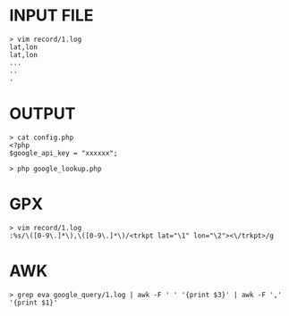# INPUT FILE #
```
> vim record/1.log
lat,lon
lat,lon
...
..
.
```

# OUTPUT #
```
> cat config.php
<?php
$google_api_key = "xxxxxx";

> php google_lookup.php
```

# GPX #
```
> vim record/1.log
:%s/\([0-9\.]*\),\([0-9\.]*\)/<trkpt lat="\1" lon="\2"><\/trkpt>/g
```

# AWK #
```
> grep eva google_query/1.log | awk -F ' ' '{print $3}' | awk -F ',' '{print $1}'
```
